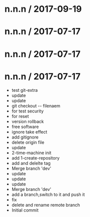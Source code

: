 
n.n.n / 2017-09-19
==================



n.n.n / 2017-07-17
==================



n.n.n / 2017-07-17
==================



n.n.n / 2017-07-17
==================



  * test git-extra
  * update
  * update
  * git checkout -- filenaem
  * for test security
  * for reset
  * version rollback
  * free software
  * ignore take effect
  * add gitignore
  * delete origin file
  * update
  * 2-time-machine init
  * add 1-create-repository
  * add and delelte tag
  * Merge branch 'dev'
  * update
  * update
  * update
  * Merge branch 'dev'
  * add a branch,switch to it and push it
  * fix
  * delete and rename remote branch
  * Initial commit
